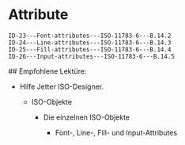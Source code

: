 # Attribute

```{toctree}
ID-23---Font-attributes---ISO-11783-6---B.14.2
ID-24---Line-attributes---ISO-11783-6---B.14.3
ID-25---Fill-attributes---ISO-11783-6---B.14.4
ID-26---Input-attributes---ISO-11783-6---B.14.5
```

\## Empfohlene Lektüre:

- Hilfe Jetter ISO-Designer.

  - ISO-Objekte

    - Die einzelnen ISO-Objekte

      - Font-, Line-, Fill- und Input-Attributes

```{image} https://user-images.githubusercontent.com/69573151/94602676-7b7b6880-0295-11eb-98b3-4fbb4662964d.png
```
